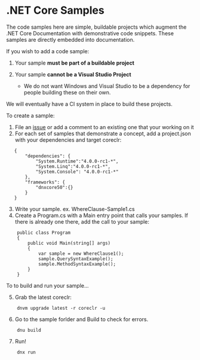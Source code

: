 # .NET Core Samples

The code samples here are simple, buildable projects which augment the .NET Core Documentation with demonstrative code snippets.  These samples are directly embedded into documentation.

If you wish to add a code sample:

1. Your sample **must be part of a buildable project**
2. Your sample **cannot be a Visual Studio Project**

	- We do not want Windows and Visual Studio to be a dependency for people building these on their own.

We will eventually have a CI system in place to build these projects.

To create a sample:

1. File an [issue](https://github.com/dotnet/core-docs/issues) or add a comment to an existing one that your working on it
2. For each set of samples that demonstrate a concept, add a project.json with your dependencies and target coreclr:

 ```
 	{ 
		"dependencies": {
		    "System.Runtime":"4.0.0-rc1-*",
		    "System.Linq":"4.0.0-rc1-*",
		    "System.Console": "4.0.0-rc1-*"
	    },
	    "frameworks": {
		    "dnxcore50":{}
	    }
    }
```

3. Write your sample. ex. WhereClause-Sample1.cs
4. Create a Program.cs with a Main entry point that calls your samples. If there is already one there, add the call to your sample:

```
    public class Program
    {
        public void Main(string[] args)
        {
            var sample = new WhereClause1();
            sample.QuerySyntaxExample();
            sample.MethodSyntaxExample();
        }
    }
```
To to build and run your sample...

5. Grab the latest coreclr:
```    
	dnvm upgrade latest -r coreclr -u
```	
6. Go to the sample forlder and Build to check for errors. 
```
    dnu build
```	
7. Run!
```
    dnx run
```	
